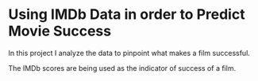 # Using IMDb Data in order to Predict Movie Success

In this project I analyze the data to pinpoint what makes a film successful.

The IMDb scores are being used as the indicator of success of a film.
